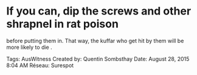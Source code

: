 # If you can, dip the screws and other shrapnel in rat poison
before putting them in. That way, the kuffar who get hit by them will be more likely to die .

Tags: AusWitness
Created by: Quentin Sombsthay
Date: August 28, 2015 8:04 AM
Réseau: Surespot